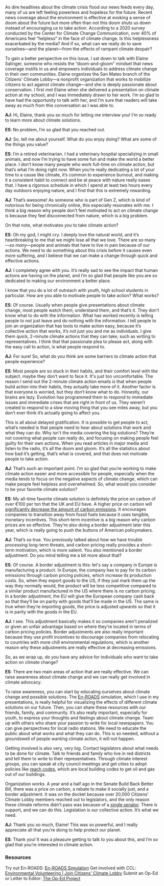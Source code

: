 As dire headlines about the climate crisis flood our news feeds every day, many of us are left feeling powerless and hopeless for the future. Recent news coverage about the environment is effective at evoking a sense of doom about the future but more often than not this doom shuts us down instead of encouraging us to take action. According to a 2020 survey conducted by the Center for Climate Change Communication, over 40% of Americans feel “helpless” in the face of climate change. Is this helplessness exacerbated by the media? And if so, what can we really do to save ourselves—and the planet—from the effects of rampant climate despair? 

To gain a better perspective on this issue, I sat down to talk with Elaine Salinger, someone who resists the “doom-and-gloom” mindset that news coverage instills in us and empowers individuals to address climate change in their own communities. Elaine organizes the San Mateo branch of the Citizens’ Climate Lobby—a nonprofit organization that works to mobilize citizens to act against climate change—and she is deeply passionate about conservation. I first met Elaine when she delivered a presentation on climate action at my school, and I was immediately drawn to her work. I’m so glad to have had the opportunity to talk with her, and I’m sure that readers will take away as much from this conversation as I was able to. 

**AJ**: Hi, Elaine, thank you so much for letting me interview you! I’m so ready to learn more about climate solutions.

**ES**: No problem, I’m so glad that you reached out.

**AJ**: So, tell me about yourself. What do you enjoy doing? What are some of the things you value?

**ES**: I’m a retired veterinarian. I had a veterinary hospital specializing in small animals, and now I’m trying to have some fun and make the world a better place. I don’t know many people who work full-time on climate action, but that’s what I’m doing right now. When you’re really dedicating a lot of your time to a cause like climate, it’s common to experience burnout, and making it a consistent habit to connect and be at peace with nature really eases that. I have a rigorous schedule in which I spend at least two hours every day outdoors enjoying nature, and I find that this is extremely rewarding.

**AJ**: That’s awesome! As someone who is part of Gen Z, which is kind of notorious for being chronically online, this especially resonates with me. I think a big reason why people don’t feel motivated to act on climate change is because they feel disconnected from nature, which is a big problem.

On that note, what motivates *you* to take climate action?

**ES**: Oh my god, I might cry. I deeply love the natural world, and it’s heartbreaking to me that we might lose all that we love. There are so many—*so many*—people and animals that have to live in pain because of our actions. We need to do something about this crisis before it causes even more suffering, and I believe that we can make a change through quick and effective actions.

**AJ**: I completely agree with you. It’s really sad to see the impact that human actions are having on the planet, and I’m so glad that people like you are so dedicated to making our environment a better place. 

I know that you do a lot of outreach with youth, high school students in particular. How are you able to motivate people to take action? What works?

**ES**: Of course. Usually when people give presentations about climate change, most people watch them, understand them, and that’s it. They don’t know what to do with the information. What has worked recently is telling people to not just leave and do nothing with the information. I tell people to join an organization that has tools to make action easy, because it’s collective action that works, it’s not just you and me as individuals. I give them quick, 2-minute climate actions that they can take, such as writing to representatives. I think that that passionate plea to please act, along with the easy call to action, is what people respond to.

**AJ**: For sure! So, what do you think are some barriers to climate action that people experience?

**ES**: Most people are so stuck in their habits, and their comfort level with the subject. maybe they don’t want to face it. It's just too uncomfortable. The reason I send out the 2-minute climate action emails is that when people build action into their habits, they actually take more of it. Another factor is that everyone is worried, but they don’t know what to do. Honestly, our brains are lazy. Evolution has programmed them to respond to immediate issues and immediate crises that are right in front of us. They weren’t created to respond to a slow moving thing that you see miles away, but you don’t ever think it’s actually going to affect you. 

This is all about delayed gratification. It is possible to get people to act, what’s needed is that people need to hear about solutions that work and what they can do. Why isn't the media covering the big solutions? They’re not covering what people can really do, and focusing on making people feel guilty for their own actions. When you read articles in major media and listen to the radio, it’s all the doom and gloom. It’s all the statistics about how bad it’s getting, that’s what is covered, and that does not motivate people to take action.

**AJ**: That’s such an important point. I’m so glad that you’re working to make climate action easier and more accessible for people, especially when the media tends to focus on the negative aspects of climate change, which can make people feel helpless and overwhelmed. So, what would you consider to be your favorite climate solution?

**ES**: My all-time favorite climate solution is definitely the price on carbon of over €100 per ton that the UK and EU have. A higher price on carbon will [significantly decrease the amount of carbon emissions](https://citizensclimatelobby.org/price-on-carbon/). It encourages companies to transition away from fossil fuels because it uses tangible, monetary incentives. This short-term incentive is a big reason why carbon prices are so effective. They’re also doing a border adjustment later this year, which is really going to push the buttons of American policymakers.

**AJ**: That’s so true. You previously talked about how we have trouble processing long-term threats, and carbon pricing really provides a short-term motivation, which is more salient. You also mentioned a border adjustment. Do you mind telling me a bit more about that?

**ES**: Of course. A border adjustment is this: let's say a company in Europe is manufacturing a product. In Europe, the company has to pay for its carbon emissions through carbon pricing policies, which increase its production costs. So, when they export goods to the US, if they just mark them up the way they normally would, the product will be less competitive compared to a similar product manufactured in the US where there is no carbon pricing. In a border adjustment, the EU will give the European company cash back so that they’ll be on parity with goods that’ll be made in the US. The same is true when they’re importing goods, the price is adjusted upwards so that it is in parity with the goods in the EU. 

**AJ**: I see. This adjustment basically makes it so companies aren't penalized or given an unfair advantage based on where they're located in terms of carbon pricing policies. Border adjustments are also really important because they use profit incentives to discourage companies from relocating to countries with more chill environmental regulations, which is another reason why these adjustments are really effective at decreasing emissions. 

So, as we wrap up, do you have any advice for individuals who want to take action on climate change?

**ES**: There are two main areas of action that are really effective. We can raise awareness about climate change and we can really get involved in climate advocacy.

To raise awareness, you can start by educating ourselves about climate change and possible solutions. The [En-ROADS](https://en-roads.climateinteractive.org/scenario.html?v=23.2.1) simulation, which I use in my presentations, is really helpful for visualizing the effects of different climate solutions on our future. Then, you can share these resources with our friends, family, and community. It’s also really important, especially for youth, to express your thoughts and feelings about climate change. Team up with others who share your passion to write for local newspapers. You can give perspectives for local radio stations. We need to educate the public about what works and what they can do. This is so needed, without a groundswell of people wanting climate action, it will not happen. 

Getting involved is also very, very big. Contact legislators about what needs to be done for climate. Talk to friends and family who live in red districts and tell them to write to their representatives. Through climate interest groups, you can speak at city council meetings and get cities to adopt policies like [reach codes](https://localenergycodes.com/), which are local building codes to get oil and gas out of our buildings.

Organization *works*. A year and a half ago in the Senate Build Back Better Bill, there was a price on carbon, a rebate to make it socially just, and a border adjustment. It was on the docket because over 20,000 Citizens’ Climate Lobby members reached out to legislators, and the only reason these climate reforms didn’t pass was because of a [single senator](https://thehill.com/policy/energy-environment/3560404-manchin-will-not-support-climate-spending-in-reconciliation-package-reports/). There is support, and we can do this. Legislation is our collective action. It’s what we need.

**AJ**: Thank you so much, Elaine! This was so powerful, and I really appreciate all that you’re doing to help protect our planet.

**ES**: Thank you! It was a pleasure getting to talk to you about this, and I’m so glad that you’re interested in climate action. 

### Resources

Try out En-ROADS: [En-ROADS Simulation](https://en-roads.climateinteractive.org/scenario.html?v=23.2.1)
Get involved with CCL: [Environmental Volunteering | Join Citizens' Climate Lobby](https://citizensclimatelobby.org/join-citizens-climate-lobby/)
Submit an Op-Ed or Letter to Editor: [The Op-Ed Project](https://www.theopedproject.org/submissions)